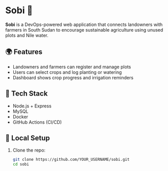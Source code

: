 # Sobi 🌿

**Sobi** is a DevOps-powered web application that connects landowners with farmers in South Sudan to encourage sustainable agriculture using unused plots and Nile water.

## 🌍 Features

- Landowners and farmers can register and manage plots
- Users can select crops and log planting or watering
- Dashboard shows crop progress and irrigation reminders

## 🧰 Tech Stack

- Node.js + Express
- MySQL
- Docker
- GitHub Actions (CI/CD)

## 🔧 Local Setup

1. Clone the repo:
   ```bash
   git clone https://github.com/YOUR_USERNAME/sobi.git
   cd sobi
